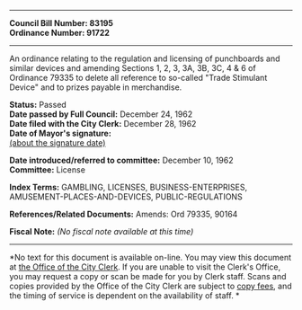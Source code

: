 * * * * *  
  
**Council Bill Number: [](#h0)[](#h2)83195**   
**Ordinance Number: 91722**  
  
* * * * *  
  
An ordinance relating to the regulation and licensing of punchboards and similar devices and amending Sections 1, 2, 3, 3A, 3B, 3C, 4 & 6 of Ordinance 79335 to delete all reference to so-called "Trade Stimulant Device" and to prizes payable in merchandise.  
  
**Status:** Passed   
**Date passed by Full Council:** December 24, 1962   
**Date filed with the City Clerk:** December 28, 1962   
**Date of Mayor's signature:**   
[(about the signature date)](/~public/approvaldate.htm)   
  
  
**Date introduced/referred to committee:** December 10, 1962   
**Committee:** License   
  
**Index Terms:** GAMBLING, LICENSES, BUSINESS-ENTERPRISES, AMUSEMENT-PLACES-AND-DEVICES, PUBLIC-REGULATIONS  
  
**References/Related Documents:** Amends: Ord 79335, 90164  
  
**Fiscal Note:** *(No fiscal note available at this time)*  
  
* * * * *  
  
*No text for this document is available on-line. You may view this document at [the Office of the City Clerk](http://www.seattle.gov/leg/clerk/contactUs.htm). If you are unable to visit the Clerk's Office, you may request a copy or scan be made for you by Clerk staff. Scans and copies provided by the Office of the City Clerk are subject to [copy fees](http://clerk.seattle.gov/~public/clerkfees.htm), and the timing of service is dependent on the availability of staff. *  
  
  
